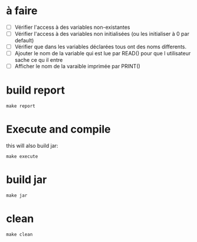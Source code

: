 # à faire

- [ ] Vérifier l'access à des variables non-existantes
- [ ] Vérifier l'access à des variables non initialisées (ou les initialiser à 0 par default)
- [ ] Vérifier que dans les variables déclarées tous ont des noms differents.
- [ ] Ajouter le nom de la variable qui est lue par READ() pour que l utilisateur sache ce qu il entre
- [ ] Afficher le nom de la varaible imprimée par PRINT()

# build report

```
make report
```

# Execute and compile
this will also build jar:
```
make execute
```

# build jar
```
make jar
```

# clean
```
make clean
```